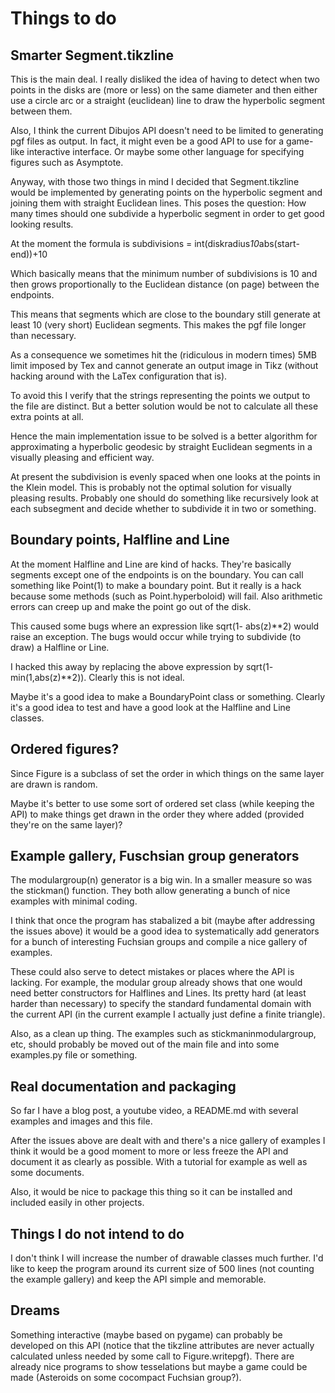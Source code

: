 # Things to do

## Smarter Segment.tikzline

This is the main deal.  I really disliked the idea of having to detect when two points in the disks
are (more or less) on the same diameter and then either use a circle arc or a straight (euclidean) line to draw
the hyperbolic segment between them.

Also, I think the current Dibujos API doesn't need to be limited to generating pgf files as output.
In fact, it might even be a good API to use for a game-like interactive interface.  Or maybe some other
language for specifying figures such as Asymptote.

Anyway, with those two things in mind I decided that Segment.tikzline would be implemented by generating points
on the hyperbolic segment and joining them with straight Euclidean lines.  This poses the question:  How many times
should one subdivide a hyperbolic segment in order to get good looking results.

At the moment the formula is 
        subdivisions = int(diskradius*10*abs(start-end))+10

Which basically means that the minimum number of subdivisions is 10 and then grows proportionally to
the Euclidean distance (on page) between the endpoints.

This means that segments which are close to the boundary still generate at least 10 (very short) Euclidean
segments.  This makes the pgf file longer than necessary.

As a consequence we sometimes hit the (ridiculous in modern times) 5MB limit imposed by Tex and cannot
generate an output image in Tikz (without hacking around with the LaTex configuration that is).

To avoid this I verify that the strings representing the points we output to the file are distinct.  But
a better solution would be not to calculate all these extra points at all.

Hence the main implementation issue to be solved is a better algorithm for approximating a hyperbolic geodesic
by straight Euclidean segments in a visually pleasing and efficient way.

At present the subdivision is evenly spaced when one looks at the points in the Klein model.  This is
probably not the optimal solution for visually pleasing results.  Probably one should do something like
recursively look at each subsegment and decide whether to subdivide it in two or something.

## Boundary points, Halfline and Line

At the moment Halfline and Line are kind of hacks.  They're basically segments except one of the endpoints is on
the boundary.  You can call something like Point(1) to make a boundary point.  But it really is a hack because
some methods (such as Point.hyperboloid) will fail.   Also arithmetic errors can creep up and make the point go
out of the disk.

This caused some bugs where an expression like sqrt(1- abs(z)**2) would raise an exception.  The bugs would occur
while trying to subdivide (to draw) a Halfline or Line.

I hacked this away by replacing the above expression by sqrt(1- min(1,abs(z)**2)).  Clearly this is not ideal.

Maybe it's a good idea to make a BoundaryPoint class or something.   Clearly it's a good idea to test and 
have a good look at the Halfline and Line classes.

## Ordered figures?

Since Figure is a subclass of set the order in which things on the same layer are drawn is random.

Maybe it's better to use some sort of ordered set class (while keeping the API) to make things get
drawn in the order they where added (provided they're on the same layer)?


## Example gallery, Fuschsian group generators

The modulargroup(n) generator is a big win.  In a smaller measure so was the stickman() function.  They both allow
generating a bunch of nice examples with minimal coding.

I think that once the program has stabalized a bit (maybe after addressing the issues above) it would be a good idea
to systematically add generators for a bunch of interesting Fuchsian groups and compile a nice gallery of examples.

These could also serve to detect mistakes or places where the API is lacking.  For example, the modular group already
shows that one would need better constructors for Halflines and Lines.  Its pretty hard (at least harder than necessary)
to specify the standard fundamental domain with the current API (in the current example I
 actually just define a finite triangle).

Also, as a clean up thing.  The examples such as stickmaninmodulargroup, etc, should probably be moved out of the 
main file and into some examples.py file or something.

## Real documentation and packaging

So far I have a blog post, a youtube video, a README.md with several examples and images and this file.

After the issues above are dealt with and there's a nice gallery of examples I think it would be a good moment
to more or less freeze the API and document it as clearly as possible.  With a tutorial for example as well as
some documents.

Also, it would be nice to package this thing so it can be installed and included easily in other projects.

## Things I do not intend to do

I don't think I will increase the number of drawable classes much further.  I'd like to keep the program around its
current size of 500 lines (not counting the example gallery) and keep the API simple and memorable.

## Dreams

Something interactive (maybe based on pygame) can probably be developed on this API (notice that the tikzline
attributes are never actually calculated unless needed by some call to Figure.writepgf).  There are already nice
programs to show tesselations but maybe a game could be made (Asteroids on some cocompact Fuchsian group?).
